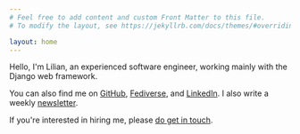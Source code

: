 ```yaml
---
# Feel free to add content and custom Front Matter to this file.
# To modify the layout, see https://jekyllrb.com/docs/themes/#overriding-theme-defaults

layout: home
---
```


Hello, I'm Lilian, an experienced software engineer, working mainly with the Django web framework.

You can also find me on [GitHub](https://github.com/ontowhee), [Fediverse](https://fosstodon.org/@ontowhee), and [LinkedIn](https://www.linkedin.com/in/lilian-t-669902295). I also write a weekly [newsletter](https://buttondown.com/ontowhee).

If you're interested in hiring me, please [do get in touch](https://www.linkedin.com/in/lilian-t-669902295).
